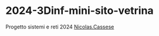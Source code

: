 # 2024-3Dinf-mini-sito-vetrina
Progetto sistemi e reti 2024
[Nicolas.Cassese](https://nicholas067.github.io/nico-3dinf-sito-web-vetrina/)
